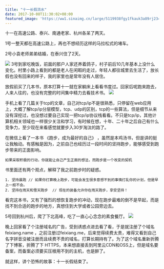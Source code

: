 ```yaml
---
title: "十一长假流水"
date: 2017-10-08T11:30:02+08:00
featured_image: 'https://ww1.sinaimg.cn/large/5119938fgy1fkauk3a89rj23402bs7wm.jpg'
---
```


十一在高速公路、泰兴、南通老家、杭州各呆了两天。

1号一整天都在高速公路上，再也不想经历这样的马拉松式的堵车。

2号小袁老师弟弟结婚，在泰兴住了2天。

![](https://ww1.sinaimg.cn/large/5119938fgy1fkauk3a89rj23402bs7wm.jpg)
3号到家吃晚饭，前面的那户人家还养着鸽子，村子前后10几年基本上没什么变化。村里小路上看到的都是老人在闲暇的走过，年轻人都往城里去生活了，放长假也没有回来的样子，我的家里也是常年没有人居住。

放假前买了几本书，原本打算十一就在家躺床上看看书度过。回家后呢跑来跑去，人来人往的，也没有完整的时间集中精力去看技术书。
![](https://ww1.sinaimg.cn/large/5119938fgy1fkauju85vtj23402bse84.jpg)

手机上看了几篇关于tcp的文章，自己对tcp/ip不是很熟悉，只停留在web应用上，大概了解tcp/ip分层模型，tcp、udp的区别，tcp的一些算法，但是细节从来没有深挖过，也没想过要自己实现一把tcp/ip协议栈看看。不只是tcp/ip，其他计算机相关领域也一样很少关注和学习，有时候在想，十年、二十年之后自己有什么竞争力，至少现在来看感觉就要步入30岁淘汰的路了。

在微信上看了一本书 《跑步，成为最好的自己》 ，虽然是本鸡汤书，但是讲的挺让我触动。有感触是因为，之前自己也经历过一段时间的坚持跑步，能够感受到跑步带来的正面影响。

```
如果采取积极的行动，你就能让自己产生正面的想法，而跑步是一个改变的契机
```

书里面还有两个观点，解释了我之前跑步时的疑惑。
```
1. 坚持晨跑 // 如果你打算晚上跑步，可能会发生很多意想不到的事情打乱你的计划，但是早上一般不会。
2. 坚持在雨天和雪天跑步  // 现在的装备允许你在雨天跑步，享受坚持！
```
看完这本书，又有了强烈的想恢复跑步的冲动，现在跑步最难的倒不是早起，而是找不到合适的跑步的地方，真想住到大学或者公园旁边去。

5号回到杭州后，爬了下北高峰，吃了一直心心念念的素食餐厅。
![](https://ww1.sinaimg.cn/large/5119938fgy1fkaujn5tthj22bs340u0y.jpg)


晚上回家看了个注册域名的广告，受到诱惑点进去看了看，于是就注册了个域名 feixiang.name ，之前注册过feixiang.me，后来觉得续费太贵，难得又看到自己名字拼音没被注册而且续费不贵的域名，打算长期持有了。为了这个域名重新折腾了下博客，折腾了下 HTTPS，本来想直接丢到阿里云CDN和OSS上，但是域名要备案，而备案必须要买压根用不到的主机，也是醉了。

就这样，讲个恐怖的故事：十一长假结束了。
